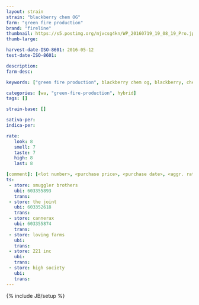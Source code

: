 ```yaml
---
layout: strain
strain: "blackberry chem OG"
farm: "green fire production"
brand: "fireline"
thumbnail: https://s5.postimg.org/mjvcsg4kn/WP_20160719_19_08_19_Pro.jpg
thumb-large: 

harvest-date-ISO-8601: 2016-05-12
test-date-ISO-8601: 

description: 
farm-desc: 

keywords: ["green fire production", blackberry chem og, blackberry, chem, og]

categories: [wa, "green-fire-production", hybrid]
tags: []

strain-base: []

sativa-per: 
indica-per: 

rate:
   look: 8
   smell: 7
   taste: 7
   high: 8
   last: 8

[comment]: [<lot number>, <purchase price>, <purchase date>, <aggr. rating (of 5)>]
ts: 
 - store: smuggler brothers
   ubi: 603355893
   trans: 
 - store: the joint
   ubi: 603352618
   trans: 
 - store: cannerax
   ubi: 603355874
   trans: 
 - store: loving farms
   ubi: 
   trans: 
 - store: 221 inc
   ubi: 
   trans: 
 - store: high society
   ubi: 
   trans: 
---
```

{% include JB/setup %}
